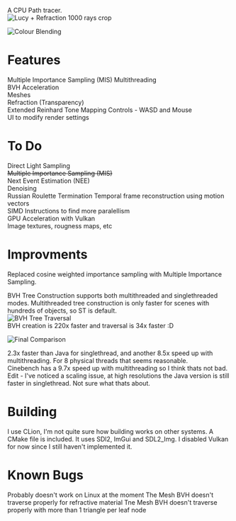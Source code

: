 A CPU Path tracer.  
![Lucy + Refraction 1000 rays crop](https://github.com/user-attachments/assets/f684c323-53a4-4fee-84b4-b1daf21c2889)

![Colour Blending](https://github.com/user-attachments/assets/52769a1a-4fc1-4780-a5b2-9bcc7b07af49)
  
# Features  
Multiple Importance Sampling (MIS)
Multithreading  
BVH Acceleration  
Meshes  
Refraction (Transparency)  
Extended Reinhard Tone Mapping
Controls - WASD and Mouse  
UI to modify render settings  

# To Do  
Direct Light Sampling  
~~Multiple Importance Sampling (MIS)~~  
Next Event Estimation (NEE)  
Denoising  
Russian Roulette Termination
Temporal frame reconstruction using motion vectors  
SIMD Instructions to find more paralellism  
GPU Acceleration with Vulkan  
Image textures, rougness maps, etc  

# Improvments
Replaced cosine weighted importance sampling with Multiple Importance Sampling.

BVH Tree Construction supports both multithreaded and singlethreaded modes. Multithreaded tree construction is only faster for scenes with hundreds of objects, so ST is default.  
![BVH Tree Traversal](https://github.com/user-attachments/assets/e06606b0-830a-4ddc-aae1-cfbb3a9738b1)  
BVH creation is 220x faster and traversal is 34x faster :D  

![Final Comparison](https://github.com/user-attachments/assets/3e9d3384-3d5c-4127-9571-634cd8c5d133)  

2.3x faster than Java for singlethread, and another 8.5x speed up with multithreading. For 8 physical threads that seems reasonable.  
Cinebench has a 9.7x speed up with multithreading so I think thats not bad.  
Edit - I've noticed a scaling issue, at high resolutions the Java version is still faster in singlethread. Not sure what thats about.

# Building  
I use CLion, I'm not quite sure how building works on other systems. A CMake file is included.
It uses SDl2, ImGui and SDL2_Img. I disabled Vulkan for now since I still haven't implemented it.

# Known Bugs  
Probably doesn't work on Linux at the moment
The Mesh BVH doesn't traverse properly for refractive material
Tne Mesh BVH doesn't traverse properly with more than 1 triangle per leaf node
